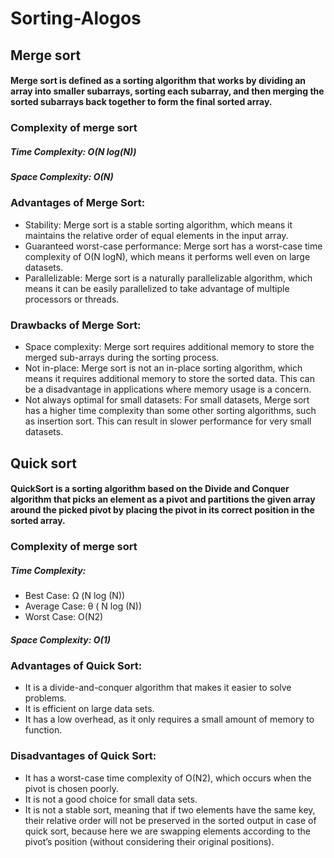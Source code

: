 # Sorting-Alogos

## Merge sort
#### Merge sort is defined as a sorting algorithm that works by dividing an array into smaller subarrays, sorting each subarray, and then merging the sorted subarrays back together to form the final sorted array.

### Complexity of merge sort
##### Time Complexity: O(N log(N))
##### Space Complexity: O(N)

### Advantages of Merge Sort:
- Stability: Merge sort is a stable sorting algorithm, which means it maintains the relative order of equal elements in the input array.
- Guaranteed worst-case performance: Merge sort has a worst-case time complexity of O(N logN), which means it performs well even on large datasets.
- Parallelizable: Merge sort is a naturally parallelizable algorithm, which means it can be easily parallelized to take advantage of multiple processors or threads.

### Drawbacks of Merge Sort:
- Space complexity: Merge sort requires additional memory to store the merged sub-arrays during the sorting process. 
- Not in-place: Merge sort is not an in-place sorting algorithm, which means it requires additional memory to store the sorted data. This can be a disadvantage in applications where memory usage is a concern.
- Not always optimal for small datasets: For small datasets, Merge sort has a higher time complexity than some other sorting algorithms, such as insertion sort. This can result in slower performance for very small datasets.

## Quick sort
#### QuickSort is a sorting algorithm based on the Divide and Conquer algorithm that picks an element as a pivot and partitions the given array around the picked pivot by placing the pivot in its correct position in the sorted array.

### Complexity of merge sort
##### Time Complexity:
- Best Case:  Ω (N log (N))
- Average Case:  θ ( N log (N))
- Worst Case: O(N2)
##### Space Complexity: O(1)

### Advantages of Quick Sort:
- It is a divide-and-conquer algorithm that makes it easier to solve problems.
- It is efficient on large data sets.
- It has a low overhead, as it only requires a small amount of memory to function.

### Disadvantages of Quick Sort:
- It has a worst-case time complexity of O(N2), which occurs when the pivot is chosen poorly.
- It is not a good choice for small data sets.
- It is not a stable sort, meaning that if two elements have the same key, their relative order will not be preserved in the sorted output in case of quick sort, because here we are swapping elements according to the pivot’s position (without considering their original positions).

